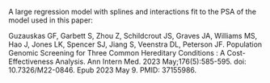 A large regression model with splines and interactions fit to the PSA of the model used in this paper:

Guzauskas GF, Garbett S, Zhou Z, Schildcrout JS, Graves JA, Williams MS, Hao J, Jones LK, Spencer SJ, Jiang S, Veenstra DL, Peterson JF. Population Genomic Screening for Three Common Hereditary Conditions : A Cost-Effectiveness Analysis. Ann Intern Med. 2023 May;176(5):585-595. doi: 10.7326/M22-0846. Epub 2023 May 9. PMID: 37155986.
